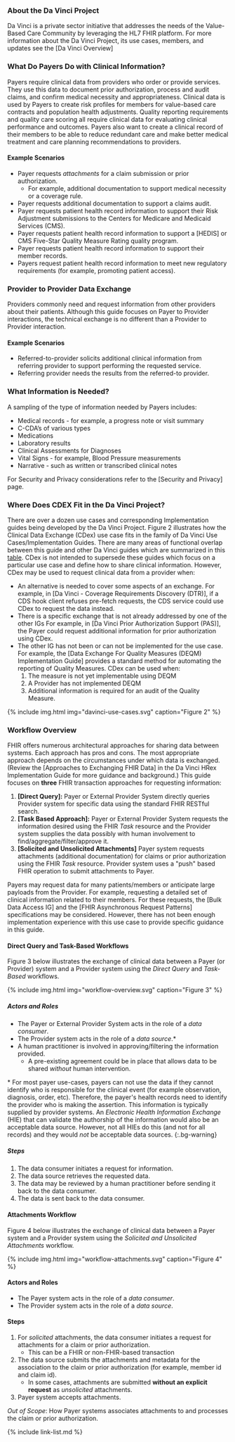 ### About the Da Vinci Project

Da Vinci is a private sector initiative that addresses the needs of the Value-Based Care Community by leveraging the HL7 FHIR platform.  For more information about the Da Vinci Project, its use cases, members, and updates see the [Da Vinci Overview]

### What Do Payers Do with Clinical Information?

Payers require clinical data from providers who order or provide services. They use this data to document prior authorization, process and audit claims, and confirm medical necessity and appropriateness.  Clinical data is used by Payers to create risk profiles for members for value-based care contracts and population health adjustments. Quality reporting requirements and quality care scoring all require clinical data for evaluating clinical performance and outcomes. Payers also want to create a clinical record of their members to be able to reduce redundant care and make better medical treatment and care planning recommendations to providers.

#### Example Scenarios

- Payer requests *attachments* for a claim submission or prior authorization.
  -  For example, additional documentation to support medical necessity or a coverage rule.
- Payer requests additional documentation to support a claims audit.
- Payer requests patient health record information to support their Risk Adjustment submissions to the Centers for Medicare and Medicaid Services (CMS).
- Payer requests patient health record information to support a [HEDIS] or CMS Five-Star Quality Measure Rating quality program.
- Payer requests patient health record information to support their member records.
- Payers request patient health record information to meet new regulatory requirements (for example, promoting patient access).

### Provider to Provider Data Exchange

 Providers commonly need and request information from other providers about their patients.  Although this guide focuses on Payer to Provider interactions, the technical exchange is no different than a Provider to Provider interaction.

#### Example Scenarios

 - Referred-to-provider solicits additional clinical information from referring provider to support performing the requested service.
 - Referring provider needs the results from the referred-to provider.

### What Information is Needed?

A sampling of the type of information needed by Payers includes:

- Medical records - for example, a progress note or visit summary
- C-CDA’s of various types
- Medications
- Laboratory results
- Clinical Assessments for Diagnoses
- Vital Signs - for example, Blood Pressure measurements
- Narrative - such as written or transcribed clinical notes


For Security and Privacy considerations refer to the [Security and Privacy] page.

### Where Does CDEX Fit in the Da Vinci Project?

There are over a dozen use cases and corresponding Implementation guides being developed by the Da Vinci Project.  Figure 2 illustrates how the Clinical Data Exchange (CDex) use case fits in the family of Da Vinci Use Cases/Implementation Guides.  There are many areas of functional overlap between this guide and other Da Vinci guides which are summarized in this [table](https://confluence.hl7.org/display/DVP/CDEX+Overlap+with+Other+DaVinci+IGs).  CDex is not intended to supersede these guides which focus on a particular use case and define how to share clinical information.  However, CDex may be used to request clinical data from a provider when:

- An alternative is needed to cover some aspects of an exchange. For example, in [Da Vinci - Coverage Requirements Discovery (DTR)], if a CDS hook client refuses pre-fetch requests, the CDS service could use CDex to request the data instead.
- There is a specific exchange that is not already addressed by one of the other IGs  For example, in [Da Vinci Prior Authorization Support (PAS)], the Payer could request additional information for prior authorization using CDex.
- The other IG has not been or can not be implemented for the use case.  For example, the [Data Exchange For Quality Measures (DEQM) Implementation Guide] provides a standard method for automating the reporting of Quality Measures. CDex can be used when:
  1. The measure is not yet implementable using DEQM
  1. A Provider has not implemented DEQM
  1. Additional information is required for an audit of the Quality Measure.

{% include img.html img="davinci-use-cases.svg" caption="Figure 2" %}

### Workflow Overview



FHIR offers numerous architectural approaches for sharing data between systems. Each approach has pros and cons. The most appropriate approach depends on the circumstances under which data is exchanged.  (Review the [Approaches to Exchanging FHIR Data] in the Da Vinci HRex Implementation Guide for more guidance and background.)  This guide focuses on **three** FHIR transaction approaches for requesting information:

1. **[Direct Query]:** Payer or External Provider System directly queries Provider system for specific data using the standard FHIR RESTful search.
2. **[Task Based Approach]:** Payer or External Provider System requests the information desired using the FHIR *Task* resource and the Provider system supplies the data possibly with human involvement to find/aggregate/filter/approve it.
3. **[Solicited and Unsolicited Attachments]** Payer system requests attachments (additional documentation) for claims or prior authorization using the FHIR *Task* resource. Provider system uses a "push" based FHIR operation to submit attachments to Payer.

<div markdown="1" class="stu-note">

Payers may request data for many patients/members or anticipate large payloads from the Provider. For example, requesting a detailed set of clinical information related to their members.  For these requests, the [Bulk Data Access IG] and the [FHIR Asynchronous Request Patterns] specifications may be considered.  However, there has not been enough implementation experience with this use case to provide specific guidance in this guide.
</div>


#### Direct Query and Task-Based Workflows

Figure 3 below illustrates the exchange of clinical data between a Payer (or Provider) system and a Provider system using the *Direct Query* and *Task-Based* workflows.  

{% include img.html img="workflow-overview.svg" caption="Figure 3" %}

##### Actors and Roles

- The Payer or External Provider System acts in the role of a *data consumer*.
- The Provider system acts in the role of a *data source*.\*
- A human practitioner is involved in approving/filtering the information provided.
  - A pre-existing agreement could be in place that allows data to be shared *without* human intervention.

\* For most payer use-cases, payers can not use the data if they cannot identify who is responsible for the clinical event (for example observation, diagnosis, order, etc).  Therefore, the payer's health records need to identify the provider who is making the assertion. This information is typically supplied by provider systems.  An *Electronic Health Information Exchange* (HIE) that can validate the authorship of the information would also be an acceptable data source.  However, not all HIEs do this (and not for all records) and they would *not* be acceptable data sources.
{:.bg-warning}

##### Steps
1. The data consumer initiates a request for information.
1. The data source retrieves the requested data.
1. The data may be reviewed by a human practitioner before sending it back to the data consumer.
1. The data is sent back to the data consumer.



#### Attachments Workflow



Figure 4 below illustrates the exchange of clinical data between a Payer system and a Provider system using the *Solicited and Unsolicited Attachments* workflow.

{% include img.html img="workflow-attachments.svg" caption="Figure 4" %}

#### Actors and Roles

- The Payer system acts in the role of a *data consumer*.
- The Provider system acts in the role of a *data source*.
  

#### Steps

1. For *solicited* attachments, the data consumer initiates a request for attachments for a claim or prior authorization.
    - This can be a FHIR or non-FHIR-based transaction
2. The data source submits the attachments and metadata for the association to the claim or prior authorization (for example, member id and claim id).
   - In some cases, attachments are submitted **without an explicit request** as *unsolicited* attachments. 
3. Payer system accepts attachments.
 
*Out of Scope*: How Payer systems associates attachments to and processes the claim or prior authorization.

{% include link-list.md %}
